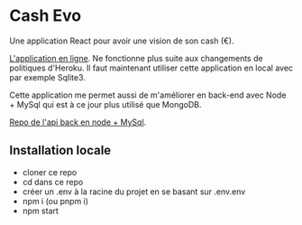 # Cash Evo

Une application React pour avoir une vision de son cash (€).

[L'application en ligne](https://cash-vision.netlify.app). Ne fonctionne plus suite aux changements de politiques d'Heroku. Il faut maintenant utiliser cette application en local avec par exemple Sqlite3.

Cette application me permet aussi de m'améliorer en back-end avec Node + MySql qui est à ce jour plus utilisé que MongoDB.

[Repo de l'api back en node + MySql](https://github.com/lydstyl/201016-cash-evo-mysql-api).

## Installation locale

-   cloner ce repo
-   cd dans ce repo
-   créer un .env à la racine du projet en se basant sur .env.env
-   npm i (ou pnpm i)
-   npm start

